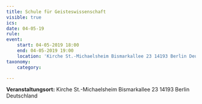 ```yaml
---
title: Schule für Geisteswissenschaft
visible: true
ics: 
date: 04-05-19
rule: 
event:
	start: 04-05-2019 18:00
	end: 04-05-2019 19:00
	location: 'Kirche St.-Michaelsheim Bismarkallee 23 14193 Berlin Deutschland'
taxonomy:
	category: 

---
```




**Veranstaltungsort:** Kirche St.-Michaelsheim
Bismarkallee 23
14193 Berlin
Deutschland


